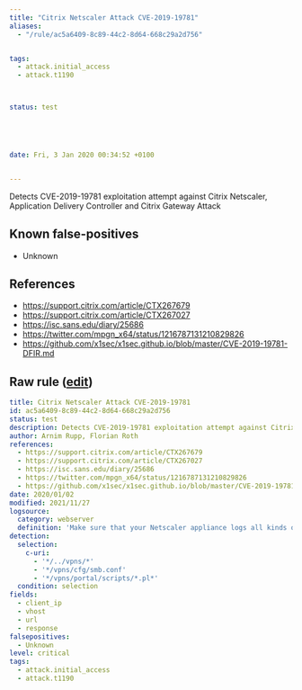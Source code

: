 ```yaml
---
title: "Citrix Netscaler Attack CVE-2019-19781"
aliases:
  - "/rule/ac5a6409-8c89-44c2-8d64-668c29a2d756"


tags:
  - attack.initial_access
  - attack.t1190



status: test





date: Fri, 3 Jan 2020 00:34:52 +0100


---
```


Detects CVE-2019-19781 exploitation attempt against Citrix Netscaler, Application Delivery Controller and Citrix Gateway Attack

<!--more-->


## Known false-positives

* Unknown



## References

* https://support.citrix.com/article/CTX267679
* https://support.citrix.com/article/CTX267027
* https://isc.sans.edu/diary/25686
* https://twitter.com/mpgn_x64/status/1216787131210829826
* https://github.com/x1sec/x1sec.github.io/blob/master/CVE-2019-19781-DFIR.md


## Raw rule ([edit](https://github.com/SigmaHQ/sigma/edit/master/rules/web/web_citrix_cve_2019_19781_exploit.yml))
```yaml
title: Citrix Netscaler Attack CVE-2019-19781
id: ac5a6409-8c89-44c2-8d64-668c29a2d756
status: test
description: Detects CVE-2019-19781 exploitation attempt against Citrix Netscaler, Application Delivery Controller and Citrix Gateway Attack
author: Arnim Rupp, Florian Roth
references:
  - https://support.citrix.com/article/CTX267679
  - https://support.citrix.com/article/CTX267027
  - https://isc.sans.edu/diary/25686
  - https://twitter.com/mpgn_x64/status/1216787131210829826
  - https://github.com/x1sec/x1sec.github.io/blob/master/CVE-2019-19781-DFIR.md
date: 2020/01/02
modified: 2021/11/27
logsource:
  category: webserver
  definition: 'Make sure that your Netscaler appliance logs all kinds of attacks (test with http://your-citrix-gw.net/robots.txt). The directory traversal with ../ might not be needed on certain cloud instances or for authenticated users, so we also check for direct paths. All scripts in portal/scripts are exploitable except logout.pl.'
detection:
  selection:
    c-uri:
      - '*/../vpns/*'
      - '*/vpns/cfg/smb.conf'
      - '*/vpns/portal/scripts/*.pl*'
  condition: selection
fields:
  - client_ip
  - vhost
  - url
  - response
falsepositives:
  - Unknown
level: critical
tags:
  - attack.initial_access
  - attack.t1190

```
